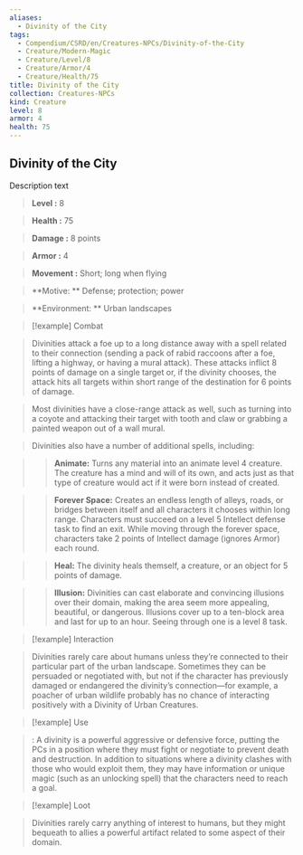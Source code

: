 ```yaml
---
aliases:
  - Divinity of the City
tags:
  - Compendium/CSRD/en/Creatures-NPCs/Divinity-of-the-City
  - Creature/Modern-Magic
  - Creature/Level/8
  - Creature/Armor/4
  - Creature/Health/75
title: Divinity of the City
collection: Creatures-NPCs
kind: Creature
level: 8
armor: 4
health: 75
---
```

## Divinity of the City  
  
Description text  
  
> **Level :**  8  
> **Health :** 75    
> **Damage :** 8 points    
> **Armor :**  4  
> **Movement :**  Short; long when flying   
> **Motive: **  Defense; protection; power   
> **Environment: ** Urban landscapes   
  
>[!example] Combat     
> Divinities attack a foe up to a long distance away with a spell related to their connection (sending a pack of rabid raccoons after a foe, lifting a highway, or having a mural attack). These attacks inflict 8 points of damage on a single target or, if the divinity chooses, the attack hits all targets within short range of the destination for 6 points of damage.    
>                                      
> Most divinities have a close-range attack as well, such as turning into a coyote and attacking their target with tooth and claw or grabbing a painted weapon out of a wall mural.   
>    
> Divinities also have a number of additional spells, including:  
> >**Animate:** Turns any material into an animate level 4 creature. The creature has a mind and will of its own, and acts just as that type of creature would act if it were born instead of created.   
>   
>>**Forever Space:** Creates an endless length of alleys, roads, or bridges between itself and all characters it chooses within long range. Characters must succeed on a level 5 Intellect defense task to find an exit. While moving through the forever space, characters take 2 points of Intellect damage (ignores Armor) each round.     
>   
>>  **Heal:** The divinity heals themself, a creature, or an object for 5 points of damage.     
>  
>> **Illusion:** Divinities can cast elaborate and convincing illusions over their domain, making the area seem more appealing, beautiful, or dangerous. Illusions cover up to a ten-block area and last for up to an hour. Seeing through one is a level 8 task.   
  
> [!example] Interaction   
> Divinities rarely care about humans unless they’re connected to their particular part of the urban landscape. Sometimes they can be persuaded or negotiated with, but not if the character has previously damaged or endangered the divinity’s connection—for example, a poacher of urban wildlife probably has no chance of interacting positively with a Divinity of Urban Creatures.    
  
> [!example] Use   
> : A divinity is a powerful aggressive or defensive force, putting the PCs in a position where they must fight or negotiate to prevent death and destruction. In addition to situations where a divinity clashes with those who would exploit them, they may have information or unique magic (such as an unlocking spell) that the characters need to reach a goal.   
  
> [!example] Loot    
> Divinities rarely carry anything of interest to humans, but they might bequeath to allies a powerful artifact related to some aspect of their domain.  
    

